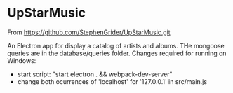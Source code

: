 # UpStarMusic

From https://github.com/StephenGrider/UpStarMusic.git

An Electron app for display a catalog of artists and albums. THe mongoose queries are in the database/queries folder. Changes required for running on Windows:

* start script: "start electron . && webpack-dev-server"
* change both ocurrences of 'localhost' for '127.0.0.1' in src/main.js